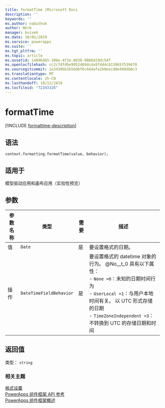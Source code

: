 ```yaml
---
title: formatTime |Microsoft Docs
description: ''
keywords: ''
ms.author: nabuthuk
author: Nkrb
manager: kvivek
ms.date: 10/01/2019
ms.service: powerapps
ms.suite: ''
ms.tgt_pltfrm: ''
ms.topic: article
ms.assetid: 148964b5-106e-4f2e-8038-9086d29dc54f
ms.openlocfilehash: cc2c7dfdbe9952d69dcda9fdd4c813965f539478
ms.sourcegitcommit: 2a3430bb1b56dbf6c444afe2b8eecd0e499db0c3
ms.translationtype: MT
ms.contentlocale: zh-CN
ms.lasthandoff: 10/12/2019
ms.locfileid: "72343326"
---
```

# <a name="formattime"></a>formatTime

[!INCLUDE [formattime-description](includes/formattime-description.md)]

## <a name="syntax"></a>语法

`context.formatting.formatTime(value, behavior);`

## <a name="available-for"></a>适用于 

模型驱动应用和画布应用（实验性预览）

## <a name="parameters"></a>参数

| 参数名称|类型|需要|描述|
| ------------- |----|--------|-----------|
|值|`Date`|是|要设置格式的日期。|
|操作|`DateTimeFieldBehavior`|是|要设置格式的 datetime 对象的行为。 @No__t_0 具有以下属性：<br/>-  `None =0`：未知的日期时间行为 <br/>-  `UserLocal =1`：与用户本地时间有关。 以 UTC 形式存储的日期<br/>-  `TimeZoneIndependent =3`：不转换到 UTC 的存储日期和时间|

## <a name="return-value"></a>返回值

类型： `string`


### <a name="related-topics"></a>相关主题

[格式设置](../formatting.md)<br/>
[PowerApps 组件框架 API 参考](../../reference/index.md)<br/>
[PowerApps 组件框架概述](../../overview.md)
